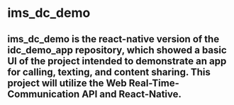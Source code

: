 # ims_dc_demo

## ims_dc_demo is the react-native version of the idc_demo_app repository, which showed a basic UI of the project intended to demonstrate an app for calling, texting, and content sharing. This project will utilize the Web Real-Time-Communication API and React-Native.
